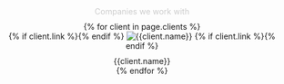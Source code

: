 <section class="clients" style="text-align: center"> <!--CLIENTS-->
  <span class="hidden-xs" style="display: block; color: #cccccc; margin-bottom: 10px">Companies we work with</span>
  <div class="client-icons" style="display: inline;">
  {% for client in page.clients %}
  <div class="client tooltip-container">
    {% if client.link %}<a style="text-decoration: none" href="{{client.link}}">{% endif %}
    <img src="{{client.image}}" alt="{{client.name}}">
    {% if client.link %}</a>{% endif %}
    <div style="margin-top: 10px;" class="hidden-xs tooltip">
      <span style="display: block; text-align: center">{{client.name}}</span>
    </div>
  </div>
  {% endfor %}
  </div>
</section>
